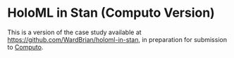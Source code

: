 # HoloML in Stan (Computo Version)

This is a version of the case study available at https://github.com/WardBrian/holoml-in-stan,
in preparation for submission to [Computo](https://computo.sfds.asso.fr/).
